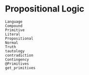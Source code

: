 
# Propositional Logic

```@docs
Language
Compound
Primitive
Literal
Propositional
Normal
Truth
tautology
contradiction
Contingency
@Primitives
get_primitives
```
